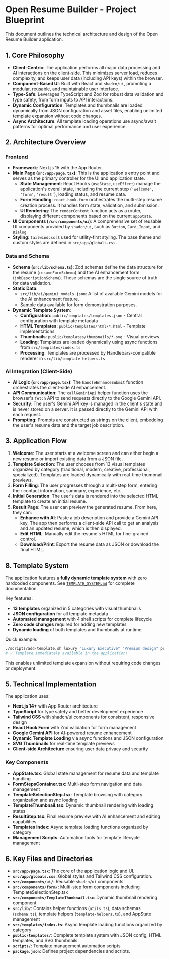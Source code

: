 # Open Resume Builder - Project Blueprint

This document outlines the technical architecture and design of the Open Resume Builder application.

## 1. Core Philosophy

- **Client-Centric**: The application performs all major data processing and AI interactions on the client-side. This minimizes server load, reduces complexity, and keeps user data (including API keys) within the browser.
- **Component-Based UI**: Built with React and `shadcn/ui`, promoting a modular, reusable, and maintainable user interface.
- **Type-Safe**: Leverages TypeScript and Zod for robust data validation and type safety, from form inputs to API interactions.
- **Dynamic Configuration**: Templates and thumbnails are loaded dynamically from JSON configuration and asset files, enabling unlimited template expansion without code changes.
- **Async Architecture**: All template loading operations use async/await patterns for optimal performance and user experience.

## 2. Architecture Overview

### Frontend

- **Framework**: Next.js 15 with the App Router.
- **Main Page (`src/app/page.tsx`)**: This is the application's entry point and serves as the primary controller for the UI and application state.
  - **State Management**: React Hooks (`useState`, `useEffect`) manage the application's overall state, including the current step (`'welcome'`, `'form'`, `'result'`), loading status, and resume data.
  - **Form Handling**: `react-hook-form` orchestrates the multi-step resume creation process. It handles form state, validation, and submission.
  - **UI Rendering**: The `renderContent` function acts as a router, displaying different components based on the current `appState`.
- **UI Components (`/src/components/ui`)**: A comprehensive set of reusable UI components provided by `shadcn/ui`, such as `Button`, `Card`, `Input`, and `Dialog`.
- **Styling**: `tailwindcss` is used for utility-first styling. The base theme and custom styles are defined in `src/app/globals.css`.

### Data and Schema

- **Schema (`src/lib/schema.ts`)**: Zod schemas define the data structure for the resume (`resumeFormSchema`) and the AI enhancement form (`jobDescriptionSchema`). These schemas are the single source of truth for data validation.
- **Static Data**:
  - `src/lib/ai/gemini_models.json`: A list of available Gemini models for the AI enhancement feature.
  - Sample data available for form demonstration purposes.
- **Dynamic Template System**:
  - **Configuration**: `public/templates/templates.json` - Central configuration with template metadata
  - **HTML Templates**: `public/templates/html/*.html` - Template implementations
  - **Thumbnails**: `public/templates/thumbnails/*.svg` - Visual previews
  - **Loading**: Templates are loaded dynamically using async functions from `src/templates/index.ts`
  - **Processing**: Templates are processed by Handlebars-compatible renderer in `src/lib/template-helpers.ts`

### AI Integration (Client-Side)

- **AI Logic (`src/app/page.tsx`)**: The `handleEnhanceSubmit` function orchestrates the client-side AI enhancement.
- **API Communication**: The `callGeminiApi` helper function uses the browser's `fetch` API to send requests directly to the Google Gemini API.
- **Security**: The user's Gemini API key is managed in the client's state and is never stored on a server. It is passed directly to the Gemini API with each request.
- **Prompting**: Prompts are constructed as strings on the client, embedding the user's resume data and the target job description.

## 3. Application Flow

1.  **Welcome**: The user starts at a welcome screen and can either begin a new resume or import existing data from a JSON file.
2.  **Template Selection**: The user chooses from 13 visual templates organized by category (traditional, modern, creative, professional, specialized). Templates are loaded dynamically with real-time thumbnail previews.
3.  **Form Filling**: The user progresses through a multi-step form, entering their contact information, summary, experience, etc.
4.  **Initial Generation**: The user's data is rendered into the selected HTML template to create an initial resume.
5.  **Result Page**: The user can preview the generated resume. From here, they can:
    - **Enhance with AI**: Paste a job description and provide a Gemini API key. The app then performs a client-side API call to get an analysis and an updated resume, which is then displayed.
    - **Edit HTML**: Manually edit the resume's HTML for fine-grained control.
    - **Download/Print**: Export the resume data as JSON or download the final HTML.

## 8. Template System

The application features a **fully dynamic template system** with zero hardcoded components. See [`TEMPLATE_SYSTEM.md`](./TEMPLATE_SYSTEM.md) for complete documentation.

Key features:
- **13 templates** organized in 5 categories with visual thumbnails
- **JSON configuration** for all template metadata  
- **Automated management** with 4 shell scripts for complete lifecycle
- **Zero code changes** required for adding new templates
- **Dynamic loading** of both templates and thumbnails at runtime

Quick example:
```bash
./scripts/add-template.sh luxury "Luxury Executive" "Premium design" professional "Luxury,Premium"
# ✅ Template immediately available in the application!
```

This enables unlimited template expansion without requiring code changes or deployment.

## 5. Technical Implementation

The application uses:

- **Next.js 14+** with App Router architecture
- **TypeScript** for type safety and better development experience
- **Tailwind CSS** with shadcn/ui components for consistent, responsive design
- **React Hook Form** with Zod validation for form management
- **Google Gemini API** for AI-powered resume enhancement
- **Dynamic Template Loading** via async functions and JSON configuration
- **SVG Thumbnails** for real-time template previews
- **Client-side Architecture** ensuring user data privacy and security

### Key Components

- **AppState.tsx**: Global state management for resume data and template handling
- **FormStepsContainer.tsx**: Multi-step form navigation and data management
- **TemplateSelectionStep.tsx**: Template browsing with category organization and async loading
- **TemplateThumbnail.tsx**: Dynamic thumbnail rendering with loading states
- **ResultStep.tsx**: Final resume preview with AI enhancement and editing capabilities
- **Templates Index**: Async template loading functions organized by category
- **Management Scripts**: Automation tools for template lifecycle management

## 6. Key Files and Directories

- **`src/app/page.tsx`**: The core of the application logic and UI.
- **`src/app/globals.css`**: Global styles and Tailwind CSS configuration.
- **`src/components/ui/`**: Reusable `shadcn/ui` components.
- **`src/components/form/`**: Multi-step form components including TemplateSelectionStep.tsx
- **`src/components/TemplateThumbnail.tsx`**: Dynamic thumbnail rendering component
- **`src/lib/`**: Contains helper functions (`utils.ts`), data schemas (`schema.ts`), template helpers (`template-helpers.ts`), and AppState management
- **`src/templates/index.ts`**: Async template loading functions organized by category
- **`public/templates/`**: Complete template system with JSON config, HTML templates, and SVG thumbnails
- **`scripts/`**: Template management automation scripts
- **`package.json`**: Defines project dependencies and scripts.

